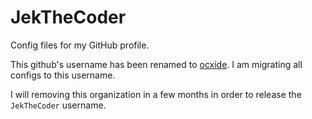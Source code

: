 # JekTheCoder

Config files for my GitHub profile. 

This github's username has been renamed to [ocxide](https://www.github.com/ocxide).
I am migrating all configs to this username.

I will removing this organization in a few months in order to release the `JekTheCoder` username.
